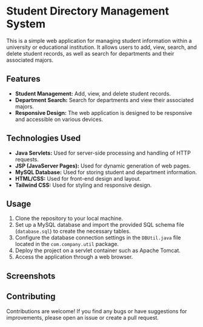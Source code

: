 # Student Directory Management System

This is a simple web application for managing student information within a university or educational institution. It allows users to add, view, search, and delete student records, as well as search for departments and their associated majors.

## Features

- **Student Management:** Add, view, and delete student records.
- **Department Search:** Search for departments and view their associated majors.
- **Responsive Design:** The web application is designed to be responsive and accessible on various devices.

## Technologies Used

- **Java Servlets:** Used for server-side processing and handling of HTTP requests.
- **JSP (JavaServer Pages):** Used for dynamic generation of web pages.
- **MySQL Database:** Used for storing student and department information.
- **HTML/CSS:** Used for front-end design and layout.
- **Tailwind CSS:** Used for styling and responsive design.

## Usage

1. Clone the repository to your local machine.
2. Set up a MySQL database and import the provided SQL schema file (`database.sql`) to create the necessary tables.
3. Configure the database connection settings in the `DBUtil.java` file located in the `com.company.util` package.
4. Deploy the project on a servlet container such as Apache Tomcat.
5. Access the application through a web browser.

## Screenshots


## Contributing

Contributions are welcome! If you find any bugs or have suggestions for improvements, please open an issue or create a pull request.
